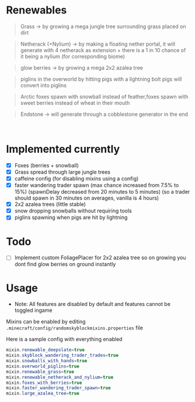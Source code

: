 # Renewables

> Grass -> by growing a mega jungle tree surrounding grass placed on dirt

> Netherack (+Nylium) -> by making a floating nether portal, it will generate with 4 netherack as extension + there is a 1 in 10 chance of it being a nylium (for corresponding biome)

> glow berries -> by growing a mega 2x2 azalea tree

> piglins in the overworld by hitting pigs with a lightning bolt pigs will convert into piglins

> Arctic foxes spawn with snowball instead of feather,foxes spawn with sweet berries instead of wheat in their mouth

> Endstone -> will generate through a cobblestone generator in the end

</br>

# Implemented currently
- [x] Foxes (berries + snowball)
- [x] Grass spread through large jungle trees
- [x] caffeine config (for disabling mixins using a config)
- [x] faster wandering trader spawn (max chance increased from 7.5% to 15%) (spawnDelay decreased from 20 minutes to 5 minutes) (so a trader should spawn in 30 minutes on averages, vanilla is 4 hours)
- [x] 2x2 azalea trees (little stable)
- [x] snow dropping snowballs without requiring tools
- [x] piglins spawning when pigs are hit by lightning

# Todo
- [ ] Implement custom FoliagePlacer for 2x2 azalea tree so on growing you dont find glow berries on ground instantly

# Usage
- Note: All features are disabled by default and features cannot be toggled ingame

Mixins can be enabled by editing `.minecraft/config/randomskyblockmixins.properties` file

Here is a sample config with everything enabled

```java
mixin.renewable_deepslate=true
mixin.skyblock_wandering_trader_trades=true
mixin.snowballs_with_hands=true
mixin.overworld_piglins=true
mixin.renewable_grass=true
mixin.renewable_netherack_and_nylium=true
mixin.foxes_with_berries=true
mixin.faster_wandering_trader_spawn=true
mixin.large_azalea_tree=true
```
